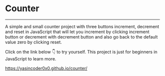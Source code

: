 ﻿# Counter
---
A simple and small counter project with three buttons increment, decrement and reset in JavaScript that will let you increment by clicking increment button or decrement with decrement button and also go back to the default value zero by clicking reset.

Click on the link below 👇 to try yourself. This project is just for beginners in JavaScript to learn more.

https://yasincoder0x0.github.io/counter/
